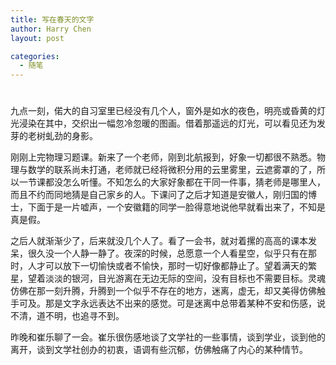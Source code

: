 ```yaml
---
title: 写在春天的文字
author: Harry Chen
layout: post

categories:
  - 随笔
---
```

# 

九点一刻，偌大的自习室里已经没有几个人，窗外是如水的夜色，明亮或昏黄的灯光浸染在其中，交织出一幅忽冷忽暖的图画。借着那遥远的灯光，可以看见还为发芽的老树虬劲的身影。

刚刚上完物理习题课。新来了一个老师，刚到北航报到，好象一切都很不熟悉。物理与数学的联系尚未打通，老师就已经将微积分用的云里雾里，云遮雾罩的了，所以一节课都没怎么听懂。不知怎么的大家好象都在干同一件事，猜老师是哪里人，而且不约而同地猜是自己家乡的人。下课问了之后才知道是安徽人，刚归国的博士，下面于是一片嘘声，一个安徽籍的同学一脸得意地说他早就看出来了，不知是真是假。

之后人就渐渐少了，后来就没几个人了。看了一会书，就对着摞的高高的课本发呆，很久没一个人静一静了。夜深的时候，总愿意一个人看星空，似乎只有在那时，人才可以放下一切愉快或者不愉快，那时一切好像都静止了。望着满天的繁星，望着淡淡的银河，目光游离在无边无际的空间，没有目标也不需要目标。灵魂仿佛在那一刻升腾，升腾到一个似乎不存在的地方，迷离，虚无，却又美得仿佛触手可及。那是文字永远表达不出来的感觉。可是迷离中总带着某种不安和伤感，说不清，道不明，也追寻不到。

昨晚和崔乐聊了一会。崔乐很伤感地谈了文学社的一些事情，谈到学业，谈到他的离开，谈到文学社创办的初衷，语调有些沉郁，仿佛触痛了内心的某种情节。
